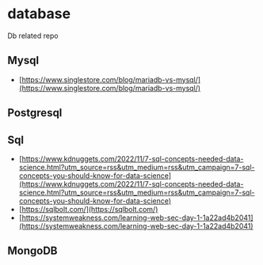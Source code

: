 # database
Db related repo

## Mysql 
- [https://www.singlestore.com/blog/mariadb-vs-mysql/](https://www.singlestore.com/blog/mariadb-vs-mysql/)

## Postgresql

## Sql
- [https://www.kdnuggets.com/2022/11/7-sql-concepts-needed-data-science.html?utm_source=rss&utm_medium=rss&utm_campaign=7-sql-concepts-you-should-know-for-data-science](https://www.kdnuggets.com/2022/11/7-sql-concepts-needed-data-science.html?utm_source=rss&utm_medium=rss&utm_campaign=7-sql-concepts-you-should-know-for-data-science)<br>
- [https://sqlbolt.com/](https://sqlbolt.com/)<br>
- [https://systemweakness.com/learning-web-sec-day-1-1a22ad4b2041](https://systemweakness.com/learning-web-sec-day-1-1a22ad4b2041)<br>

## MongoDB
